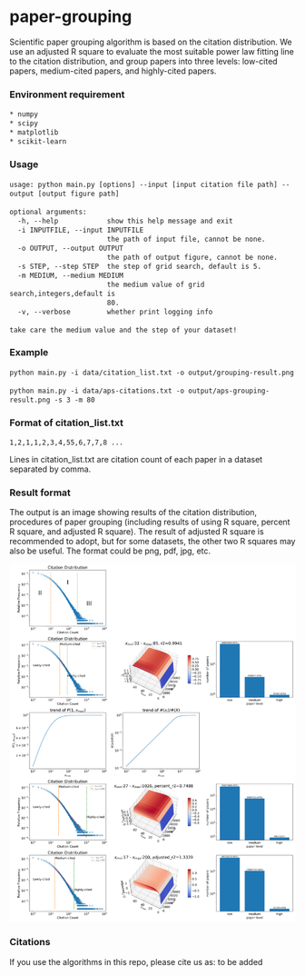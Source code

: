 # paper-grouping
Scientific paper grouping algorithm is based on the citation distribution. We use an adjusted R square to evaluate the most suitable power law fitting line to the citation distribution, and group papers into three levels: low-cited papers, medium-cited papers, and highly-cited papers. 

### Environment requirement

    * numpy
    * scipy
    * matplotlib
    * scikit-learn


### Usage
	
	usage: python main.py [options] --input [input citation file path] --output [output figure path]

	optional arguments:
	  -h, --help            show this help message and exit
	  -i INPUTFILE, --input INPUTFILE
	                        the path of input file, cannot be none.
	  -o OUTPUT, --output OUTPUT
	                        the path of output figure, cannot be none.
	  -s STEP, --step STEP  the step of grid search, default is 5.
	  -m MEDIUM, --medium MEDIUM
	                        the medium value of grid search,integers,default is
	                        80.
	  -v, --verbose         whether print logging info

	take care the medium value and the step of your dataset!

### Example

	python main.py -i data/citation_list.txt -o output/grouping-result.png

	python main.py -i data/aps-citations.txt -o output/aps-grouping-result.png -s 3 -m 80

### Format of citation_list.txt
    
    1,2,1,1,2,3,4,55,6,7,7,8 ...

Lines in citation_list.txt are citation count of each paper in a dataset separated by comma.

### Result format
The output is an image showing results of the citation distribution, procedures of paper grouping (including results of using R square, percent R square, and adjusted R square). The result of adjusted R square is recommended to adopt, but for some datasets, the other two R squares may also be useful. The format could be png, pdf, jpg, etc.

![Grouping results of the demo](output/aps-grouping-result.png)


### Citations
If you use the algorithms in this repo, please cite us as:
    to be added
    
